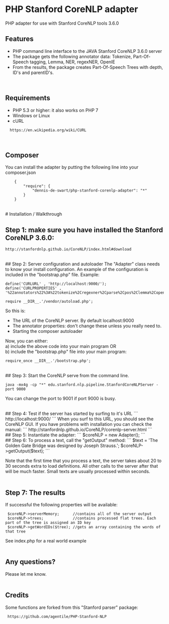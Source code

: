 
# PHP Stanford CoreNLP adapter

PHP adapter for use with Stanford CoreNLP tools 3.6.0
<br />
## Features
- PHP command line interface to the JAVA Stanford CoreNLP 3.6.0 server
- The package gets the following annotator data: Tokenize, Part-Of-Speech tagging, Lemma, NER, regexNER, OpenIE
- From the results, the package creates Part-Of-Speech Trees with depth, ID's and parentID's.
<br />

## Requirements
- PHP 5.3 or higher: it also works on PHP 7
- Windows or Linux
- cURL

```
  https://en.wikipedia.org/wiki/CURL
```
<br />

## Composer

You can install the adapter by putting the following line into your composer.json

```
    {
        "require": {
            "dennis-de-swart/php-stanford-corenlp-adapter": "*"
        }
    }
```

<br />
# Installation / Walkthrough
<br />

## Step 1: make sure you have installed the Stanford CoreNLP 3.6.0: 
```
http://stanfordnlp.github.io/CoreNLP/index.html#download
```
<br />
## Step 2: Server configuration and autoloader
The "Adapter" class needs to know your install configuration. An example of the configuration is included in the "bootstrap.php" file. Example:

```
define('CURLURL' , 'http://localhost:9000/');
define('CURLPROPERTIES' , '%22annotators%22%3A%22tokenize%2Cregexner%2Cparse%2Cpos%2Clemma%2Copenie%2Cner%22%2C%22prettyPrint%22%3A%22true%22');

require __DIR__.'/vendor/autoload.php';
```
So this is:
- The URL of the CoreNLP server. By default localhost:9000
- The annotator properties: don't change these unless you really need to.
- Starting the composer autoloader<br />

Now, you can either:<br />
a) include the above code into your main program OR<br />
b) include the "bootstrap.php" file into your main program:
```
require_once __DIR__.'/bootstrap.php';
```
<br />
## Step 3: Start the CoreNLP serve from the command line. 

```
java -mx4g -cp "*" edu.stanford.nlp.pipeline.StanfordCoreNLPServer -port 9000
```
You can change the port to 9001 if port 9000 is busy.

<br />
## Step 4: Test if the server has started by surfing to it's URL
```
http://localhost:9000/
```
When you surf to this URL, you should see the CoreNLP GUI. If you have problems with installation you can check the manual:
```
http://stanfordnlp.github.io/CoreNLP/corenlp-server.html
```
<br />
## Step 5: Instantiate the adapter:
```
$coreNLP 	= new Adapter();
```
<br />
## Step 6: To process a text, call the "getOutput" method:
```
 $text         = 'The Golden Gate Bridge was designed by Joseph Strauss.'; 
 $coreNLP->getOutput($text);
```

Note that the first time that you process a text, the server takes about 20 to 30 seconds extra to load definitions. All other calls to the server after that will be much faster. Small texts are usually processed within seconds.
<br /><br />
## Step 7: The results

If successful the following properties will be available:
```
 $coreNLP->serverMemory;      //contains all of the server output
 $coreNLP->trees;             //contains processed flat trees. Each part of the tree is assigned an ID key
 $coreNLP->getWordIDs($tree); //gets an array containing the words of that tree 
 ```
See index.php for a real world example
<br /><br /> 
## Any questions?

Please let me know. 
<br /><br />
## Credits

Some functions are forked from this "Stanford parser" package:
```
 https://github.com/agentile/PHP-Stanford-NLP
```

